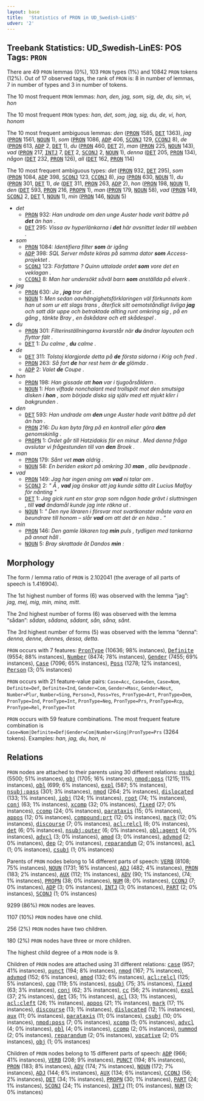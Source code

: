 ```yaml
---
layout: base
title:  'Statistics of PRON in UD_Swedish-LinES'
udver: '2'
---
```


## Treebank Statistics: UD_Swedish-LinES: POS Tags: `PRON`

There are 49 `PRON` lemmas (0%), 103 `PRON` types (1%) and 10842 `PRON` tokens (12%).
Out of 17 observed tags, the rank of `PRON` is: 8 in number of lemmas, 7 in number of types and 3 in number of tokens.

The 10 most frequent `PRON` lemmas: <em>han, den, jag, som, sig, de, du, sin, vi, hon</em>

The 10 most frequent `PRON` types:  <em>han, det, som, jag, sig, du, de, vi, hon, honom</em>

The 10 most frequent ambiguous lemmas: <em>den</em> (<tt><a href="sv_lines-pos-PRON.html">PRON</a></tt> 1585, <tt><a href="sv_lines-pos-DET.html">DET</a></tt> 1363), <em>jag</em> (<tt><a href="sv_lines-pos-PRON.html">PRON</a></tt> 1561, <tt><a href="sv_lines-pos-NOUN.html">NOUN</a></tt> 1), <em>som</em> (<tt><a href="sv_lines-pos-PRON.html">PRON</a></tt> 1086, <tt><a href="sv_lines-pos-ADP.html">ADP</a></tt> 406, <tt><a href="sv_lines-pos-SCONJ.html">SCONJ</a></tt> 129, <tt><a href="sv_lines-pos-CCONJ.html">CCONJ</a></tt> 8), <em>de</em> (<tt><a href="sv_lines-pos-PRON.html">PRON</a></tt> 613, <tt><a href="sv_lines-pos-ADP.html">ADP</a></tt> 2, <tt><a href="sv_lines-pos-DET.html">DET</a></tt> 1), <em>du</em> (<tt><a href="sv_lines-pos-PRON.html">PRON</a></tt> 460, <tt><a href="sv_lines-pos-DET.html">DET</a></tt> 2), <em>man</em> (<tt><a href="sv_lines-pos-PRON.html">PRON</a></tt> 225, <tt><a href="sv_lines-pos-NOUN.html">NOUN</a></tt> 143), <em>vad</em> (<tt><a href="sv_lines-pos-PRON.html">PRON</a></tt> 217, <tt><a href="sv_lines-pos-INTJ.html">INTJ</a></tt> 7, <tt><a href="sv_lines-pos-DET.html">DET</a></tt> 2, <tt><a href="sv_lines-pos-SCONJ.html">SCONJ</a></tt> 2, <tt><a href="sv_lines-pos-NOUN.html">NOUN</a></tt> 1), <em>denna</em> (<tt><a href="sv_lines-pos-DET.html">DET</a></tt> 205, <tt><a href="sv_lines-pos-PRON.html">PRON</a></tt> 134), <em>någon</em> (<tt><a href="sv_lines-pos-DET.html">DET</a></tt> 232, <tt><a href="sv_lines-pos-PRON.html">PRON</a></tt> 126), <em>all</em> (<tt><a href="sv_lines-pos-DET.html">DET</a></tt> 162, <tt><a href="sv_lines-pos-PRON.html">PRON</a></tt> 114)

The 10 most frequent ambiguous types:  <em>det</em> (<tt><a href="sv_lines-pos-PRON.html">PRON</a></tt> 932, <tt><a href="sv_lines-pos-DET.html">DET</a></tt> 295), <em>som</em> (<tt><a href="sv_lines-pos-PRON.html">PRON</a></tt> 1084, <tt><a href="sv_lines-pos-ADP.html">ADP</a></tt> 398, <tt><a href="sv_lines-pos-SCONJ.html">SCONJ</a></tt> 123, <tt><a href="sv_lines-pos-CCONJ.html">CCONJ</a></tt> 8), <em>jag</em> (<tt><a href="sv_lines-pos-PRON.html">PRON</a></tt> 630, <tt><a href="sv_lines-pos-NOUN.html">NOUN</a></tt> 1), <em>du</em> (<tt><a href="sv_lines-pos-PRON.html">PRON</a></tt> 301, <tt><a href="sv_lines-pos-DET.html">DET</a></tt> 1), <em>de</em> (<tt><a href="sv_lines-pos-DET.html">DET</a></tt> 311, <tt><a href="sv_lines-pos-PRON.html">PRON</a></tt> 263, <tt><a href="sv_lines-pos-ADP.html">ADP</a></tt> 2), <em>hon</em> (<tt><a href="sv_lines-pos-PRON.html">PRON</a></tt> 198, <tt><a href="sv_lines-pos-NOUN.html">NOUN</a></tt> 1), <em>den</em> (<tt><a href="sv_lines-pos-DET.html">DET</a></tt> 593, <tt><a href="sv_lines-pos-PRON.html">PRON</a></tt> 216, <tt><a href="sv_lines-pos-PROPN.html">PROPN</a></tt> 1), <em>man</em> (<tt><a href="sv_lines-pos-PRON.html">PRON</a></tt> 179, <tt><a href="sv_lines-pos-NOUN.html">NOUN</a></tt> 58), <em>vad</em> (<tt><a href="sv_lines-pos-PRON.html">PRON</a></tt> 149, <tt><a href="sv_lines-pos-SCONJ.html">SCONJ</a></tt> 2, <tt><a href="sv_lines-pos-DET.html">DET</a></tt> 1, <tt><a href="sv_lines-pos-NOUN.html">NOUN</a></tt> 1), <em>min</em> (<tt><a href="sv_lines-pos-PRON.html">PRON</a></tt> 146, <tt><a href="sv_lines-pos-NOUN.html">NOUN</a></tt> 5)


* <em>det</em>
  * <tt><a href="sv_lines-pos-PRON.html">PRON</a></tt> 932: <em>Han undrade om den unge Auster hade varit bättre på <b>det</b> än han .</em>
  * <tt><a href="sv_lines-pos-DET.html">DET</a></tt> 295: <em>Vissa av hyperlänkarna i <b>det</b> här avsnittet leder till webben .</em>
* <em>som</em>
  * <tt><a href="sv_lines-pos-PRON.html">PRON</a></tt> 1084: <em>Identifiera filter <b>som</b> är igång</em>
  * <tt><a href="sv_lines-pos-ADP.html">ADP</a></tt> 398: <em>SQL Server måste köras på samma dator <b>som</b> Access-projektet .</em>
  * <tt><a href="sv_lines-pos-SCONJ.html">SCONJ</a></tt> 123: <em>Författare ? Quinn uttalade ordet <b>som</b> vore det en veklagan .</em>
  * <tt><a href="sv_lines-pos-CCONJ.html">CCONJ</a></tt> 8: <em>Man har undersökt såväl barn <b>som</b> anställda på elverk .</em>
* <em>jag</em>
  * <tt><a href="sv_lines-pos-PRON.html">PRON</a></tt> 630: <em>Ja , <b>jag</b> tror det .</em>
  * <tt><a href="sv_lines-pos-NOUN.html">NOUN</a></tt> 1: <em>Men sedan oavhängighetsförklaringen väl förkunnats kom han ut som ur ett slags trans , återfick sitt oemotståndligt livliga <b>jag</b> och satt där uppe och betraktade allting runt omkring sig , på en gång , tänkte Bray , en åskådare och ett skådespel .</em>
* <em>du</em>
  * <tt><a href="sv_lines-pos-PRON.html">PRON</a></tt> 301: <em>Filterinställningarna kvarstår när <b>du</b> ändrar layouten och flyttar fält .</em>
  * <tt><a href="sv_lines-pos-DET.html">DET</a></tt> 1: <em>Du calme , <b>du</b> calme .</em>
* <em>de</em>
  * <tt><a href="sv_lines-pos-DET.html">DET</a></tt> 311: <em>Tolstoj klargjorde detta på <b>de</b> första sidorna i Krig och fred .</em>
  * <tt><a href="sv_lines-pos-PRON.html">PRON</a></tt> 263: <em>Så fort <b>de</b> har rest hem är <b>de</b> glömda .</em>
  * <tt><a href="sv_lines-pos-ADP.html">ADP</a></tt> 2: <em>Valet <b>de</b> Coupe .</em>
* <em>hon</em>
  * <tt><a href="sv_lines-pos-PRON.html">PRON</a></tt> 198: <em>Han gissade att <b>hon</b> var i tjugoårsåldern .</em>
  * <tt><a href="sv_lines-pos-NOUN.html">NOUN</a></tt> 1: <em>Hon viftade nonchalant med trollspöt mot den smutsiga disken i <b>hon</b> , som började diska sig själv med ett mjukt klirr i bakgrunden .</em>
* <em>den</em>
  * <tt><a href="sv_lines-pos-DET.html">DET</a></tt> 593: <em>Han undrade om <b>den</b> unge Auster hade varit bättre på det än han .</em>
  * <tt><a href="sv_lines-pos-PRON.html">PRON</a></tt> 216: <em>Du kan byta färg på en kontroll eller göra <b>den</b> genomskinlig .</em>
  * <tt><a href="sv_lines-pos-PROPN.html">PROPN</a></tt> 1: <em>Ordet går till Hatzidakis för en minut . Med denna fråga avslutar vi frågestunden till van <b>den</b> Broek .</em>
* <em>man</em>
  * <tt><a href="sv_lines-pos-PRON.html">PRON</a></tt> 179: <em>Sånt vet <b>man</b> aldrig .</em>
  * <tt><a href="sv_lines-pos-NOUN.html">NOUN</a></tt> 58: <em>En beriden eskort på omkring 30 <b>man</b> , alla beväpnade .</em>
* <em>vad</em>
  * <tt><a href="sv_lines-pos-PRON.html">PRON</a></tt> 149: <em>Jag har ingen aning om <b>vad</b> ni talar om .</em>
  * <tt><a href="sv_lines-pos-SCONJ.html">SCONJ</a></tt> 2: <em>" Å , <b>vad</b> jag önskar att jag kunde sätta dit Lucius Malfoy för nånting "</em>
  * <tt><a href="sv_lines-pos-DET.html">DET</a></tt> 1: <em>Jag gick runt en stor grop som någon hade grävt i sluttningen , till <b>vad</b> ändamål kunde jag inte räkna ut .</em>
  * <tt><a href="sv_lines-pos-NOUN.html">NOUN</a></tt> 1: <em>" Den nye läraren i försvar mot svartkonster måste vara en beundrare till honom – slår <b>vad</b> om att det är en häxa . "</em>
* <em>min</em>
  * <tt><a href="sv_lines-pos-PRON.html">PRON</a></tt> 146: <em>Den gamle läkaren tog <b>min</b> puls , tydligen med tankarna på annat håll .</em>
  * <tt><a href="sv_lines-pos-NOUN.html">NOUN</a></tt> 5: <em>Bray skrattade åt Dandos <b>min</b> :</em>

## Morphology

The form / lemma ratio of `PRON` is 2.102041 (the average of all parts of speech is 1.416904).

The 1st highest number of forms (6) was observed with the lemma “jag”: <em>jag, mej, mig, min, mina, mitt</em>.

The 2nd highest number of forms (6) was observed with the lemma “sådan”: <em>sådan, sådana, sådant, sån, såna, sånt</em>.

The 3rd highest number of forms (5) was observed with the lemma “denna”: <em>denna, denne, dennes, dessa, detta</em>.

`PRON` occurs with 7 features: <tt><a href="sv_lines-feat-PronType.html">PronType</a></tt> (10636; 98% instances), <tt><a href="sv_lines-feat-Definite.html">Definite</a></tt> (9554; 88% instances), <tt><a href="sv_lines-feat-Number.html">Number</a></tt> (8474; 78% instances), <tt><a href="sv_lines-feat-Gender.html">Gender</a></tt> (7455; 69% instances), <tt><a href="sv_lines-feat-Case.html">Case</a></tt> (7096; 65% instances), <tt><a href="sv_lines-feat-Poss.html">Poss</a></tt> (1278; 12% instances), <tt><a href="sv_lines-feat-Person.html">Person</a></tt> (3; 0% instances)

`PRON` occurs with 21 feature-value pairs: `Case=Acc`, `Case=Gen`, `Case=Nom`, `Definite=Def`, `Definite=Ind`, `Gender=Com`, `Gender=Masc`, `Gender=Neut`, `Number=Plur`, `Number=Sing`, `Person=3`, `Poss=Yes`, `PronType=Art`, `PronType=Dem`, `PronType=Ind`, `PronType=Int`, `PronType=Neg`, `PronType=Prs`, `PronType=Rcp`, `PronType=Rel`, `PronType=Tot`

`PRON` occurs with 59 feature combinations.
The most frequent feature combination is `Case=Nom|Definite=Def|Gender=Com|Number=Sing|PronType=Prs` (3264 tokens).
Examples: <em>han, jag, du, hon, ni</em>


## Relations

`PRON` nodes are attached to their parents using 30 different relations: <tt><a href="sv_lines-dep-nsubj.html">nsubj</a></tt> (5500; 51% instances), <tt><a href="sv_lines-dep-obj.html">obj</a></tt> (1705; 16% instances), <tt><a href="sv_lines-dep-nmod-poss.html">nmod:poss</a></tt> (1215; 11% instances), <tt><a href="sv_lines-dep-obl.html">obl</a></tt> (699; 6% instances), <tt><a href="sv_lines-dep-expl.html">expl</a></tt> (587; 5% instances), <tt><a href="sv_lines-dep-nsubj-pass.html">nsubj:pass</a></tt> (301; 3% instances), <tt><a href="sv_lines-dep-nmod.html">nmod</a></tt> (264; 2% instances), <tt><a href="sv_lines-dep-dislocated.html">dislocated</a></tt> (133; 1% instances), <tt><a href="sv_lines-dep-iobj.html">iobj</a></tt> (124; 1% instances), <tt><a href="sv_lines-dep-root.html">root</a></tt> (74; 1% instances), <tt><a href="sv_lines-dep-conj.html">conj</a></tt> (63; 1% instances), <tt><a href="sv_lines-dep-xcomp.html">xcomp</a></tt> (32; 0% instances), <tt><a href="sv_lines-dep-fixed.html">fixed</a></tt> (27; 0% instances), <tt><a href="sv_lines-dep-ccomp.html">ccomp</a></tt> (24; 0% instances), <tt><a href="sv_lines-dep-parataxis.html">parataxis</a></tt> (15; 0% instances), <tt><a href="sv_lines-dep-appos.html">appos</a></tt> (12; 0% instances), <tt><a href="sv_lines-dep-compound-prt.html">compound:prt</a></tt> (12; 0% instances), <tt><a href="sv_lines-dep-mark.html">mark</a></tt> (12; 0% instances), <tt><a href="sv_lines-dep-discourse.html">discourse</a></tt> (7; 0% instances), <tt><a href="sv_lines-dep-acl-relcl.html">acl:relcl</a></tt> (6; 0% instances), <tt><a href="sv_lines-dep-det.html">det</a></tt> (6; 0% instances), <tt><a href="sv_lines-dep-nsubj-outer.html">nsubj:outer</a></tt> (6; 0% instances), <tt><a href="sv_lines-dep-obl-agent.html">obl:agent</a></tt> (4; 0% instances), <tt><a href="sv_lines-dep-advcl.html">advcl</a></tt> (3; 0% instances), <tt><a href="sv_lines-dep-amod.html">amod</a></tt> (3; 0% instances), <tt><a href="sv_lines-dep-advmod.html">advmod</a></tt> (2; 0% instances), <tt><a href="sv_lines-dep-dep.html">dep</a></tt> (2; 0% instances), <tt><a href="sv_lines-dep-reparandum.html">reparandum</a></tt> (2; 0% instances), <tt><a href="sv_lines-dep-acl.html">acl</a></tt> (1; 0% instances), <tt><a href="sv_lines-dep-csubj.html">csubj</a></tt> (1; 0% instances)

Parents of `PRON` nodes belong to 14 different parts of speech: <tt><a href="sv_lines-pos-VERB.html">VERB</a></tt> (8108; 75% instances), <tt><a href="sv_lines-pos-NOUN.html">NOUN</a></tt> (1731; 16% instances), <tt><a href="sv_lines-pos-ADJ.html">ADJ</a></tt> (482; 4% instances), <tt><a href="sv_lines-pos-PRON.html">PRON</a></tt> (183; 2% instances), <tt><a href="sv_lines-pos-AUX.html">AUX</a></tt> (112; 1% instances), <tt><a href="sv_lines-pos-ADV.html">ADV</a></tt> (90; 1% instances),  (74; 1% instances), <tt><a href="sv_lines-pos-PROPN.html">PROPN</a></tt> (38; 0% instances), <tt><a href="sv_lines-pos-NUM.html">NUM</a></tt> (8; 0% instances), <tt><a href="sv_lines-pos-CCONJ.html">CCONJ</a></tt> (7; 0% instances), <tt><a href="sv_lines-pos-ADP.html">ADP</a></tt> (3; 0% instances), <tt><a href="sv_lines-pos-INTJ.html">INTJ</a></tt> (3; 0% instances), <tt><a href="sv_lines-pos-PART.html">PART</a></tt> (2; 0% instances), <tt><a href="sv_lines-pos-SCONJ.html">SCONJ</a></tt> (1; 0% instances)

9299 (86%) `PRON` nodes are leaves.

1107 (10%) `PRON` nodes have one child.

256 (2%) `PRON` nodes have two children.

180 (2%) `PRON` nodes have three or more children.

The highest child degree of a `PRON` node is 9.

Children of `PRON` nodes are attached using 31 different relations: <tt><a href="sv_lines-dep-case.html">case</a></tt> (957; 41% instances), <tt><a href="sv_lines-dep-punct.html">punct</a></tt> (194; 8% instances), <tt><a href="sv_lines-dep-nmod.html">nmod</a></tt> (167; 7% instances), <tt><a href="sv_lines-dep-advmod.html">advmod</a></tt> (152; 6% instances), <tt><a href="sv_lines-dep-amod.html">amod</a></tt> (132; 6% instances), <tt><a href="sv_lines-dep-acl-relcl.html">acl:relcl</a></tt> (125; 5% instances), <tt><a href="sv_lines-dep-cop.html">cop</a></tt> (119; 5% instances), <tt><a href="sv_lines-dep-nsubj.html">nsubj</a></tt> (75; 3% instances), <tt><a href="sv_lines-dep-fixed.html">fixed</a></tt> (63; 3% instances), <tt><a href="sv_lines-dep-conj.html">conj</a></tt> (62; 3% instances), <tt><a href="sv_lines-dep-cc.html">cc</a></tt> (56; 2% instances), <tt><a href="sv_lines-dep-expl.html">expl</a></tt> (37; 2% instances), <tt><a href="sv_lines-dep-det.html">det</a></tt> (35; 1% instances), <tt><a href="sv_lines-dep-acl.html">acl</a></tt> (33; 1% instances), <tt><a href="sv_lines-dep-acl-cleft.html">acl:cleft</a></tt> (26; 1% instances), <tt><a href="sv_lines-dep-appos.html">appos</a></tt> (21; 1% instances), <tt><a href="sv_lines-dep-mark.html">mark</a></tt> (17; 1% instances), <tt><a href="sv_lines-dep-discourse.html">discourse</a></tt> (13; 1% instances), <tt><a href="sv_lines-dep-dislocated.html">dislocated</a></tt> (12; 1% instances), <tt><a href="sv_lines-dep-aux.html">aux</a></tt> (11; 0% instances), <tt><a href="sv_lines-dep-parataxis.html">parataxis</a></tt> (11; 0% instances), <tt><a href="sv_lines-dep-csubj.html">csubj</a></tt> (10; 0% instances), <tt><a href="sv_lines-dep-nmod-poss.html">nmod:poss</a></tt> (7; 0% instances), <tt><a href="sv_lines-dep-xcomp.html">xcomp</a></tt> (5; 0% instances), <tt><a href="sv_lines-dep-advcl.html">advcl</a></tt> (4; 0% instances), <tt><a href="sv_lines-dep-obl.html">obl</a></tt> (4; 0% instances), <tt><a href="sv_lines-dep-ccomp.html">ccomp</a></tt> (2; 0% instances), <tt><a href="sv_lines-dep-nummod.html">nummod</a></tt> (2; 0% instances), <tt><a href="sv_lines-dep-reparandum.html">reparandum</a></tt> (2; 0% instances), <tt><a href="sv_lines-dep-vocative.html">vocative</a></tt> (2; 0% instances), <tt><a href="sv_lines-dep-obj.html">obj</a></tt> (1; 0% instances)

Children of `PRON` nodes belong to 15 different parts of speech: <tt><a href="sv_lines-pos-ADP.html">ADP</a></tt> (966; 41% instances), <tt><a href="sv_lines-pos-VERB.html">VERB</a></tt> (208; 9% instances), <tt><a href="sv_lines-pos-PUNCT.html">PUNCT</a></tt> (194; 8% instances), <tt><a href="sv_lines-pos-PRON.html">PRON</a></tt> (183; 8% instances), <tt><a href="sv_lines-pos-ADV.html">ADV</a></tt> (174; 7% instances), <tt><a href="sv_lines-pos-NOUN.html">NOUN</a></tt> (172; 7% instances), <tt><a href="sv_lines-pos-ADJ.html">ADJ</a></tt> (144; 6% instances), <tt><a href="sv_lines-pos-AUX.html">AUX</a></tt> (134; 6% instances), <tt><a href="sv_lines-pos-CCONJ.html">CCONJ</a></tt> (56; 2% instances), <tt><a href="sv_lines-pos-DET.html">DET</a></tt> (34; 1% instances), <tt><a href="sv_lines-pos-PROPN.html">PROPN</a></tt> (30; 1% instances), <tt><a href="sv_lines-pos-PART.html">PART</a></tt> (24; 1% instances), <tt><a href="sv_lines-pos-SCONJ.html">SCONJ</a></tt> (24; 1% instances), <tt><a href="sv_lines-pos-INTJ.html">INTJ</a></tt> (11; 0% instances), <tt><a href="sv_lines-pos-NUM.html">NUM</a></tt> (3; 0% instances)

